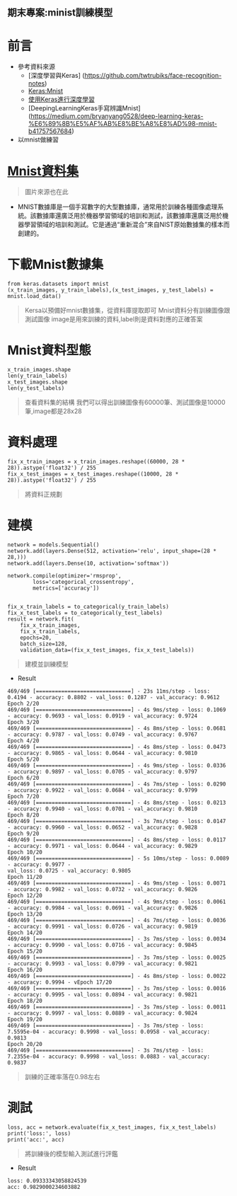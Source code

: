 ## 期末專案:minist訓練模型  
# 前言  
* 參考資料來源  
  * [深度學習與Keras] (https://github.com/twtrubiks/face-recognition-notes)  
  * [Keras:Mnist](https://waternotetw.blogspot.com/2018/03/keras-mnist.html)  
  * [使用Keras進行深度學習](https://zhuanlan.zhihu.com/p/34822375)  
  * [DeepingLearningKeras手寫辨識Mnist] (https://medium.com/bryanyang0528/deep-learning-keras-%E6%89%8B%E5%AF%AB%E8%BE%A8%E8%AD%98-mnist-b41757567684)  
* 以mnist做練習  

# [Mnist資料集](https://en.wikipedia.org/wiki/MNIST_database)  
>圖片來源也在此
* MNIST數據庫是一個手寫數字的大型數據庫，通常用於訓練各種圖像處理系統。該數據庫還廣泛用於機器學習領域的培訓和測試，該數據庫還廣泛用於機器學習領域的培訓和測試。它是通過“重新混合”來自NIST原始數據集的樣本而創建的。

# 下載Mnist數據集
```
from keras.datasets import mnist  
(x_train_images, y_train_labels),(x_test_images, y_test_labels) = mnist.load_data()
```
>Kersa以預備好mnist數據集，從資料庫提取即可
>Mnist資料分有訓練圖像跟測試圖像
>image是用來訓練的資料,label則是資料對應的正確答案
# Mnist資料型態
```
x_train_images.shape  
len(y_train_labels)  
x_test_images.shape  
len(y_test_labels)  
```
>查看資料集的結構
>我們可以得出訓練圖像有60000筆、測試圖像是10000筆,image都是28x28
# 資料處理
```
fix_x_train_images = x_train_images.reshape((60000, 28 * 28)).astype('float32') / 255
fix_x_test_images = x_test_images.reshape((10000, 28 * 28)).astype('float32') / 255
```
>將資料正規劃  
# 建模  
```
network = models.Sequential()
network.add(layers.Dense(512, activation='relu', input_shape=(28 * 28,)))
network.add(layers.Dense(10, activation='softmax'))

network.compile(optimizer='rmsprop',
        loss='categorical_crossentropy',
        metrics=['accuracy'])

 
fix_x_train_labels = to_categorical(y_train_labels)
fix_x_test_labels = to_categorical(y_test_labels)
result = network.fit(
    fix_x_train_images,
    fix_x_train_labels,
    epochs=20,
    batch_size=128,
    validation_data=(fix_x_test_images, fix_x_test_labels))
```
>建模並訓練模型

* Result
```
469/469 [==============================] - 23s 11ms/step - loss: 0.4194 - accuracy: 0.8802 - val_loss: 0.1287 - val_accuracy: 0.9612
Epoch 2/20
469/469 [==============================] - 4s 9ms/step - loss: 0.1069 - accuracy: 0.9693 - val_loss: 0.0919 - val_accuracy: 0.9724
Epoch 3/20
469/469 [==============================] - 4s 8ms/step - loss: 0.0681 - accuracy: 0.9787 - val_loss: 0.0749 - val_accuracy: 0.9767
Epoch 4/20
469/469 [==============================] - 4s 8ms/step - loss: 0.0473 - accuracy: 0.9865 - val_loss: 0.0644 - val_accuracy: 0.9810
Epoch 5/20
469/469 [==============================] - 4s 9ms/step - loss: 0.0336 - accuracy: 0.9897 - val_loss: 0.0705 - val_accuracy: 0.9797
Epoch 6/20
469/469 [==============================] - 4s 7ms/step - loss: 0.0290 - accuracy: 0.9922 - val_loss: 0.0684 - val_accuracy: 0.9799
Epoch 7/20
469/469 [==============================] - 4s 8ms/step - loss: 0.0213 - accuracy: 0.9940 - val_loss: 0.0701 - val_accuracy: 0.9810
Epoch 8/20
469/469 [==============================] - 3s 7ms/step - loss: 0.0147 - accuracy: 0.9960 - val_loss: 0.0652 - val_accuracy: 0.9828
Epoch 9/20
469/469 [==============================] - 4s 8ms/step - loss: 0.0117 - accuracy: 0.9971 - val_loss: 0.0644 - val_accuracy: 0.9829
Epoch 10/20
469/469 [==============================] - 5s 10ms/step - loss: 0.0089 - accuracy: 0.9977 - 
val_loss: 0.0725 - val_accuracy: 0.9805
Epoch 11/20
469/469 [==============================] - 4s 9ms/step - loss: 0.0071 - accuracy: 0.9982 - val_loss: 0.0732 - val_accuracy: 0.9826
Epoch 12/20
469/469 [==============================] - 4s 9ms/step - loss: 0.0061 - accuracy: 0.9984 - val_loss: 0.0691 - val_accuracy: 0.9826
Epoch 13/20
469/469 [==============================] - 4s 7ms/step - loss: 0.0036 - accuracy: 0.9991 - val_loss: 0.0726 - val_accuracy: 0.9819
Epoch 14/20
469/469 [==============================] - 3s 7ms/step - loss: 0.0034 - accuracy: 0.9990 - val_loss: 0.0716 - val_accuracy: 0.9845
Epoch 15/20
469/469 [==============================] - 3s 7ms/step - loss: 0.0025 - accuracy: 0.9993 - val_loss: 0.0799 - val_accuracy: 0.9821
Epoch 16/20
469/469 [==============================] - 4s 8ms/step - loss: 0.0022 - accuracy: 0.9994 - vEpoch 17/20
469/469 [==============================] - 3s 7ms/step - loss: 0.0016 - accuracy: 0.9995 - val_loss: 0.0894 - val_accuracy: 0.9821
Epoch 18/20
469/469 [==============================] - 3s 7ms/step - loss: 0.0011 - accuracy: 0.9997 - val_loss: 0.0889 - val_accuracy: 0.9824
Epoch 19/20
469/469 [==============================] - 3s 7ms/step - loss: 7.5595e-04 - accuracy: 0.9998 - val_loss: 0.0958 - val_accuracy: 0.9813
Epoch 20/20
469/469 [==============================] - 3s 7ms/step - loss: 7.2355e-04 - accuracy: 0.9998 - val_loss: 0.0883 - val_accuracy: 0.9837
```
> 訓練的正確率落在0.98左右  
# 測試  
```  
loss, acc = network.evaluate(fix_x_test_images, fix_x_test_labels)
print('loss:', loss)
print('acc:', acc)
```  
>將訓練後的模型輸入測試進行評鑑
* Result
```
loss: 0.09333343058824539
acc: 0.9829000234603882
```
